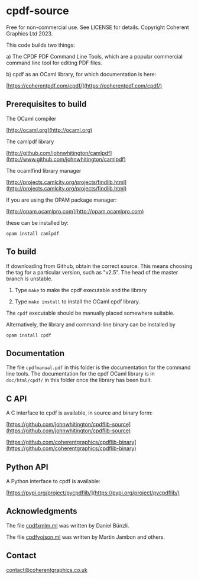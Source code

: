 cpdf-source
===========

Free for non-commercial use. See LICENSE for details. Copyright Coherent
Graphics Ltd 2023.

This code builds two things:

a) The CPDF PDF Command Line Tools, which are a popular commercial command line
tool for editing PDF files.

b) cpdf as an OCaml library, for which documentation is here:

[https://coherentpdf.com/cpdf/](https://coherentpdf.com/cpdf/)


Prerequisites to build
----------------------

The OCaml compiler

[http://ocaml.org](http://ocaml.org)

The camlpdf library

[http://github.com/johnwhitington/camlpdf](http://www.github.com/johnwhitington/camlpdf)

The ocamlfind library manager

[http://projects.camlcity.org/projects/findlib.html](http://projects.camlcity.org/projects/findlib.html)

If you are using the OPAM package manager:

[http://opam.ocamlpro.com](http://opam.ocamlpro.com)

these can be installed by:

```
opam install camlpdf
```

To build
--------

If downloading from Github, obtain the correct source. This means choosing the
tag for a particular version, such as "v2.5". The head of the master branch is
unstable.

1. Type `make` to make the cpdf executable and the library

2. Type `make install` to install the OCaml cpdf library.

The `cpdf` executable should be manually placed somewhere suitable.

Alternatively, the library and command-line binary can be installed by

```
opam install cpdf
```

Documentation
-------------

The file `cpdfmanual.pdf` in this folder is the documentation for the command
line tools. The documentation for the cpdf OCaml library is in `doc/html/cpdf/`
in this folder once the library has been built.


C API
-----

A C interface to cpdf is available, in source and binary form:

[https://github.com/johnwhitington/cpdflib-source](https://github.com/johnwhitington/cpdflib-source)

[https://github.com/coherentgraphics/cpdflib-binary](https://github.com/coherentgraphics/cpdflib-binary)

Python API
----------

A Python interface to cpdf is available:

[https://pypi.org/project/pycpdflib/](https://pypi.org/project/pycpdflib/)

Acknowledgments
---------------

The file [cpdfxmlm.ml](cpdfxmlm.ml) was written by Daniel Bünzli.

The file [cpdfyojson.ml](cpdfyojson.ml) was written by Martin Jambon and others.

Contact
-------

[contact@coherentgraphics.co.uk](mailto:contact@coherentgraphics.co.uk)
